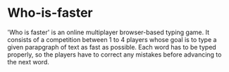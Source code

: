 # Who-is-faster

'Who is faster' is an online multiplayer browser-based typing game. It consists of a competition between 1 to 4 players whose goal is to type a given parapgraph of text as fast as possible. Each word has to be typed properly, so the players have to correct any mistakes before advancing to the next word.